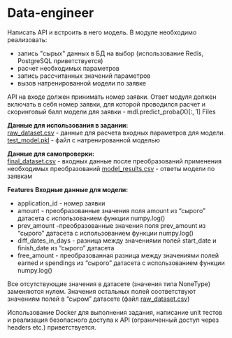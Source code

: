 # Data-engineer

Написать API и встроить в него модель. В модуле необходимо реализовать:
* запись "сырых" данных в БД на выбор (использование Redis, PostgreSQL приветствуется)
* расчет необходимых параметров 
* запись рассчитанных значений параметров
* вызов натренированной модели по заявке

API на входе должен принимать номер заявки. Ответ модуля должен включать в себя номер заявки, для которой проводился расчет и скоринговый балл модели для заявки - mdl.predict_proba(X)[:, 1]
Files

**Данные для использования в задании:**   
[raw_dataset.csv](https://github.com/cashupukraine/Data-engineer/blob/master/raw_data.csv) - данные для расчета входных параметров для модели.   
[test_model.pkl](https://github.com/cashupukraine/Data-engineer/blob/master/test_model.pkl) - файл с натренированной моделью
 
**Данные для самопроверки:**   
[final_dataset.csv](https://github.com/cashupukraine/Data-engineer/blob/master/final_dataset.csv) - входных данные после преобразований применения необходимых преобразований
[model_results.csv](https://github.com/cashupukraine/Data-engineer/blob/master/model_results.csv) - ответы модели по заявкам
 
**Features**
**Входные данные для модели:**   
* application_id - номер заявки
* amount - преобразованные значения поля amount из “сырого” датасета с использованием функции numpy.log()
* prev_amount -преобразованные значения поля prev_amount из “сырого” датасета с использованием функции numpy.log()
* diff_dates_in_days - разница между значениями полей start_date и finish_date из “сырого” датасета 
* free_amount - преобразованная разница между значениями полей earned и spendings из “сырого” датасета с использованием функции numpy.log() 

Все отсутствующие значения в датасете (значения типа NoneType) заменяются нулем. Значения остальных полей соответствуют значениям полей в “сыром” датасете (файл [raw_dataset.csv](https://github.com/cashupukraine/Data-engineer/blob/master/raw_data.csv))

Использование Docker для выполнения задания, написание unit тестов и реализация безопасного доступа к API (ограниченный доступ через headers etc.) приветствуется. 
